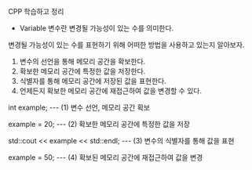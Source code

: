 CPP 학습하고 정리

* Variable
변수란 변경될 가능성이 있는 수를 의미한다.

변경될 가능성이 있는 수를 표현하기 위해 어떠한 방법을 사용하고 있는지 알아보자.
1. 변수의 선언을 통해 메모리 공간을 확보한다.
2. 확보한 메모리 공간에 특정한 값을 저장한다.
3. 식별자를 통해 메모리 공간에 저장된 값을 표현한다.
4. 언제든지 확보한 메모리 공간에 재접근하여 값을 변경할 수 있다.

int example; --- (1) 변수 선언, 메모리 공간 확보

example = 20; --- (2) 확보한 메모리 공간에 특정한 값을 저장

std::cout << example << std::endl; --- (3) 변수의 식별자를 통해 값을 표현

example = 50; --- (4) 확보된 메모리 공간에 재접근하여 값을 변경
